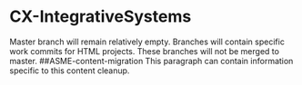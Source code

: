 # CX-IntegrativeSystems

Master branch will remain relatively empty. Branches will contain specific work commits for HTML projects. These branches will not be merged to master.
##ASME-content-migration
This paragraph can contain information specific to this content cleanup.

